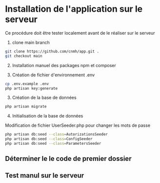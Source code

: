 # Installation de l'application sur le serveur 

Ce procédure doit être tester localement avant de le réaliser sur le serveur

1. clone main branch

```bash
git clone https://github.com/cnmh/app.git .
git checkout main
```

2. Installation manuel des packages npm et composer 


3. Création de fichier d'environnement .env

```bash
cp .env.example .env
php artisan key:generate
```

3. Création de la base de données 

```bash
php artisan migrate
```
4. Initialisation de la base de données 

<!-- TODO :  https://github.com/cnmh/app/issues/243 : Déploiement : Les mots de passe doit être privée -->

Modification de fichier UserSeeder.php pour changer les mots de passe

```bash
php artisan db:seed --class=AutorizationsSeeder
php artisan db:seed --class=ConfigSeeder
php artisan db:seed --class=ParametersSeeder
```

## Déterminer le le code de premier dossier 

<!-- TODO : ce code doit être configurable dans la partie root de l'application -->

## Test manul sur le serveur